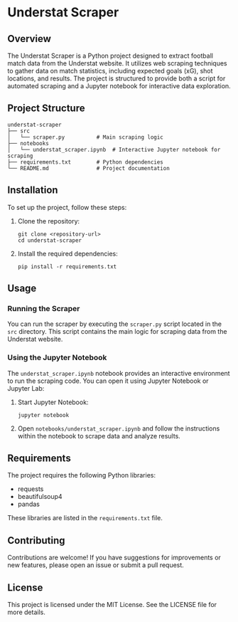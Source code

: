 # Understat Scraper

## Overview
The Understat Scraper is a Python project designed to extract football match data from the Understat website. It utilizes web scraping techniques to gather data on match statistics, including expected goals (xG), shot locations, and results. The project is structured to provide both a script for automated scraping and a Jupyter notebook for interactive data exploration.

## Project Structure
```
understat-scraper
├── src
│   └── scraper.py          # Main scraping logic
├── notebooks
│   └── understat_scraper.ipynb  # Interactive Jupyter notebook for scraping
├── requirements.txt        # Python dependencies
└── README.md               # Project documentation
```

## Installation
To set up the project, follow these steps:

1. Clone the repository:
   ```
   git clone <repository-url>
   cd understat-scraper
   ```

2. Install the required dependencies:
   ```
   pip install -r requirements.txt
   ```

## Usage
### Running the Scraper
You can run the scraper by executing the `scraper.py` script located in the `src` directory. This script contains the main logic for scraping data from the Understat website.

### Using the Jupyter Notebook
The `understat_scraper.ipynb` notebook provides an interactive environment to run the scraping code. You can open it using Jupyter Notebook or Jupyter Lab:

1. Start Jupyter Notebook:
   ```
   jupyter notebook
   ```

2. Open `notebooks/understat_scraper.ipynb` and follow the instructions within the notebook to scrape data and analyze results.

## Requirements
The project requires the following Python libraries:
- requests
- beautifulsoup4
- pandas

These libraries are listed in the `requirements.txt` file.

## Contributing
Contributions are welcome! If you have suggestions for improvements or new features, please open an issue or submit a pull request.

## License
This project is licensed under the MIT License. See the LICENSE file for more details.
